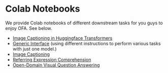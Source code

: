 # Colab Notebooks

We provide Colab notebooks of different downstream tasks for you guys to enjoy OFA. See below.

* [Image Captioning in Huggingface Transformers](https://colab.research.google.com/drive/1Ho81RBV8jysZ7e0FhsSCk_v938QeDuy3?usp=sharing)
* [Generic Interface](https://colab.research.google.com/drive/1jogyZ-2rdHU3XxZOf3TBfhex1XHqX-1m?usp=sharing#scrollTo=s9Vni6YUZOpC) (using different instructions to perform various tasks with just one model.)
* [Image Captioning](https://colab.research.google.com/drive/1Q4eNhhhLcgOP4hHqwZwU1ijOlabgve1W?usp=sharing)
* [Referring Expression Comprehension](https://colab.research.google.com/drive/1AHQNRdaUpRTgr3XySHSlba8aXwBAjwPB?usp=sharing)
* [Open-Domain Visual Question Answering](https://colab.research.google.com/drive/14v6OQe_MxV_HMnsiKfnEeMR1UMqhzZNb?usp=sharing)

